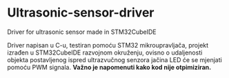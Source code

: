 # Ultrasonic-sensor-driver
Driver for ultrasonic sensor made in STM32CubeIDE

Driver napisan u C-u, testiran pomoću STM32 mikroupravljača, projekt izrađen u STM32CubeIDE razvojnom okruženju, ovisno o udaljenosti objekta postavljenog ispred ultrazvučnog senzora jačina LED će se mjenjati pomoću PWM signala. **Važno je napomenuti kako kod nije otpimiziran.**
